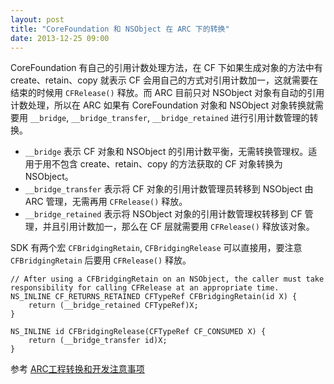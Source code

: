 ```yaml
---
layout: post
title: "CoreFoundation 和 NSObject 在 ARC 下的转换"
date: 2013-12-25 09:00
---
```


CoreFoundation 有自己的引用计数处理方法，在 CF 下如果生成对象的方法中有 create、retain、copy 就表示 CF 会用自己的方式对引用计数加一，这就需要在结束的时候用 `CFRelease()` 释放。而 ARC 目前只对 NSObject 对象有自动的引用计数处理，所以在 ARC 如果有 CoreFoundation 对象和 NSObject 对象转换就需要用 `__bridge`, `__bridge_transfer`, `__bridge_retained` 进行引用计数管理的转换。

* `__bridge` 表示 CF 对象和 NSObject 的引用计数平衡，无需转换管理权。适用于用不包含 create、retain、copy 的方法获取的 CF 对象转换为 NSObject。
* `__bridge_transfer` 表示将 CF 对象的引用计数管理员转移到 NSObject 由 ARC 管理，无需再用 `CFRelease()` 释放。
* `__bridge_retained` 表示将 NSObject 对象的引用计数管理权转移到 CF 管理，并且引用计数加一，那么在 CF 层就需要用 `CFRelease()` 释放该对象。

SDK 有两个宏 `CFBridgingRetain`, `CFBridgingRelease` 可以直接用，要注意 `CFBridgingRetain` 后要用 `CFRelease()` 释放。

``` objc
// After using a CFBridgingRetain on an NSObject, the caller must take responsibility for calling CFRelease at an appropriate time.
NS_INLINE CF_RETURNS_RETAINED CFTypeRef CFBridgingRetain(id X) {
    return (__bridge_retained CFTypeRef)X;
}

NS_INLINE id CFBridgingRelease(CFTypeRef CF_CONSUMED X) {
    return (__bridge_transfer id)X;
}
```

参考 [ARC工程转换和开发注意事项](http://www.hrchen.com/2013/07/arc-transfer-and-notice/)

